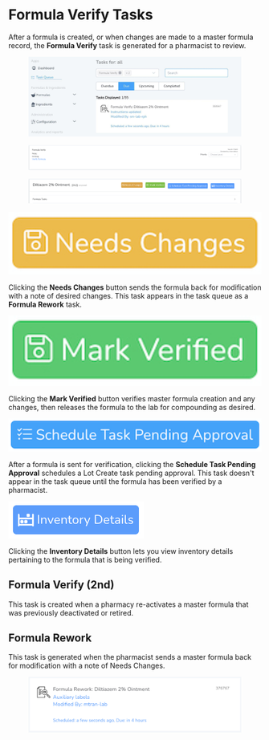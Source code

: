 # Formula Verify Tasks

After a formula is created, or when changes are made to a master formula record, the **Formula Verify** task is generated for a pharmacist to review.

<figure><img src="../.gitbook/assets/image (56).png" alt=""><figcaption></figcaption></figure>

<figure><img src="../.gitbook/assets/image (57).png" alt=""><figcaption></figcaption></figure>

<figure><img src="../.gitbook/assets/image (58).png" alt=""><figcaption></figcaption></figure>

![](<../.gitbook/assets/image (59).png>)   &#x20;

Clicking the **Needs Changes** button sends the formula back for modification with a note of desired changes. This task appears in the task queue as a **Formula Rework** task.

![](<../.gitbook/assets/image (60).png>)   &#x20;

Clicking the **Mark Verified** button verifies master formula creation and any changes, then releases the formula to the lab for compounding as desired.

![](<../.gitbook/assets/image (61).png>)   &#x20;

After a formula is sent for verification, clicking the **Schedule Task Pending Approval** schedules a Lot Create task pending approval. This task doesn't appear in the task queue until the formula has been verified by a pharmacist.

![](<../.gitbook/assets/image (63).png>)   &#x20;

Clicking the **Inventory Details** button lets you view inventory details pertaining to the formula that is being verified.

## Formula Verify (2nd)

This task is created when a pharmacy re-activates a master formula that was previously deactivated or retired.

## Formula Rework

This task is generated when the pharmacist sends a master formula back for modification with a note of Needs Changes.

<figure><img src="../.gitbook/assets/image (64).png" alt="" width="563"><figcaption></figcaption></figure>
